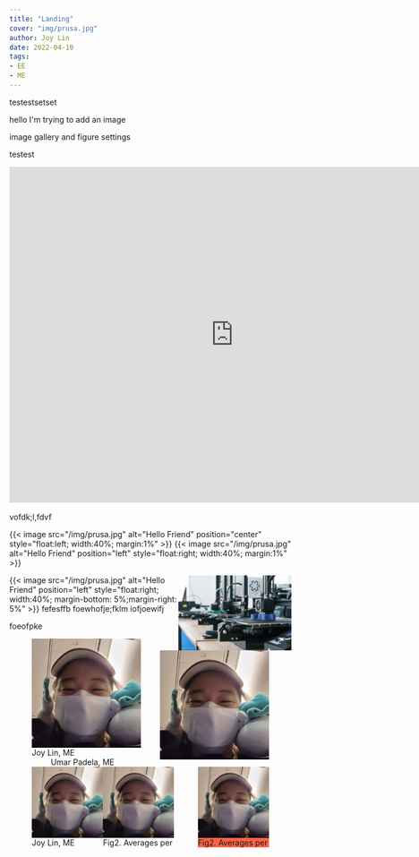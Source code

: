 ```yaml
---
title: "Landing"
cover: "img/prusa.jpg"
author: Joy Lin
date: 2022-04-10
tags:
- EE
- ME
---
```


testestsetset 

hello I'm trying to add an image

image gallery and figure settings

testest

<p><iframe src="https://docs.google.com/presentation/d/e/2PACX-1vTsSj-oftLksGEKTkzCoBSIpzooO61ZMGAUzoGBv7u20OzMQK8ctX3gCpWTMm4UowrrWumFrdQsY0Cd/embed?start=false&loop=false&delayms=5000" frameborder="0" width="800" height="600" allowfullscreen="true" mozallowfullscreen="true" webkitallowfullscreen="true"></iframe></p>

vofdk;l,fdvf

{{< image src="/img/prusa.jpg" alt="Hello Friend" 
position="center" style="float:left; width:40%; margin:1%" >}}
{{< image src="/img/prusa.jpg" alt="Hello Friend" 
position="left" style="float:right; width:40%; margin:1%" >}}


<img src="/img/prusa.jpg" alt="hello"  style = "float:right;width:40%;"/>


{{< image src="/img/prusa.jpg" alt="Hello Friend" position="left" style="float:right; width:40%; margin-bottom: 5%;margin-right: 5%" >}}
fefesffb foewhofje;fklm iofjoewifj 



foeofpke
<div class ="backing">
<figure class = "twoprof">
  <img class="twoimg" src="/img/dragongrace.jpg" width= "46%" style= "float:left"/>
  <img class="twoimg" src="/img/dragongrace.jpg" width= "46%" style= "float:right"/>
  <figcaption style="width:46%;float:left;"> Joy Lin, ME </figcaption>
  <figcaption style="width:46%;float:right;"> Umar Padela, ME </figcaption>
</figure>

<figure class ="right">
  <img class="threeprof" src="/img/dragongrace.jpg" width= "30%" style= "float:left"/>
  <img class="threeprof" src="/img/dragongrace.jpg" width= "30%" style= "float:left"/>
  <img class="right" src="/img/dragongrace.jpg" width= "30%" style= "float:right"/>
  <figcaption class="support" style="width:30%;float:left;"> Joy Lin, ME</figcaption>
  <figcaption class="support" style="width:30%;float:left;"> Fig2. Averages per</figcaption>
  <figcaption style="width:30%;float:right;background-color: tomato"> Fig2. Averages per</figcaption>
</figure>
</div>